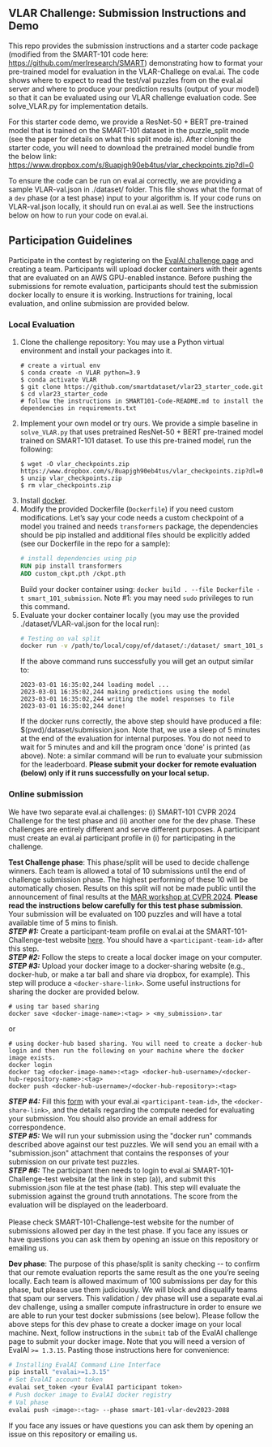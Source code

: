 <h2>VLAR Challenge: Submission Instructions and Demo</h2>
   
This repo provides the submission instructions and a starter code package (modified from the SMART-101 code here: https://github.com/merlresearch/SMART) demonstrating how to format your pre-trained model for evaluation in the VLAR-Challege on eval.ai. The code shows 
where to expect to read the test/val puzzles from on the eval.ai server and where to produce your prediction results (output of your model) so that it can be evaluated using our VLAR challenge evaluation code. See solve_VLAR.py for implementation details. 
    
For this starter code demo, we provide a ResNet-50 + BERT pre-trained model that is trained
on the SMART-101 dataset in the puzzle_split mode (see the paper for details on what this split mode is). After cloning the starter code, you will need to download the pretrained model bundle from the below link: https://www.dropbox.com/s/8uapjgh90eb4tus/vlar_checkpoints.zip?dl=0

To ensure the code can be run on eval.ai correctly, we are providing a sample VLAR-val.json in ./dataset/ folder. 
This file shows what the format of a `dev` phase (or a test phase) input to your algorithm is. If your code runs on 
VLAR-val.json locally, it should run on eval.ai as well. See the instructions below on how to run your code on eval.ai. 

## Participation Guidelines

Participate in the contest by registering on the [EvalAI challenge page](https://eval.ai/web/challenges/challenge-page/2088/overview) and creating a team. Participants will upload docker containers with their agents that are evaluated on an AWS GPU-enabled instance. Before pushing the submissions for remote evaluation, participants should test the submission docker locally to ensure it is working. Instructions for training, local evaluation, and online submission are provided below.

### Local Evaluation

1. Clone the challenge repository:
   You may use a Python virtual environment and install your packages into it.
   ```
   # create a virtual env
   $ conda create -n VLAR python=3.9
   $ conda activate VLAR
   $ git clone https://github.com/smartdataset/vlar23_starter_code.git
   $ cd vlar23_starter_code
   # follow the instructions in SMART101-Code-README.md to install the dependencies in requirements.txt
   ```
1. Implement your own model or try ours. We provide a simple baseline in `solve_VLAR.py` that uses pretrained ResNet-50 + BERT pre-trained model trained on SMART-101 dataset. To use this pre-trained model, run the following:
   ```
   $ wget -O vlar_checkpoints.zip  https://www.dropbox.com/s/8uapjgh90eb4tus/vlar_checkpoints.zip?dl=0
   $ unzip vlar_checkpoints.zip
   $ rm vlar_checkpoints.zip
   ```
1. Install [docker](https://docs.docker.com/engine/install/).
1. Modify the provided Dockerfile (`Dockerfile`) if you need custom modifications. Let’s say your code needs a custom checkpoint of a model you trained and needs `transformers` package, the dependencies should be pip installed and additional files should be explicitly added (see our Dockerfile in the repo for a sample):
    ```dockerfile
    # install dependencies using pip
    RUN pip install transformers
    ADD custom_ckpt.pth /ckpt.pth
    ```
    Build your docker container using: `docker build . --file Dockerfile -t smart_101_submission`.
    Note #1: you may need `sudo` privileges to run this command.
1. Evaluate your docker container locally (you may use the provided ./dataset/VLAR-val.json for the local run):
    ```bash
    # Testing on val split
    docker run -v /path/to/local/copy/of/dataset/:/dataset/ smart_101_submission
    ```
    If the above command runs successfully you will get an output similar to:
    ```
    2023-03-01 16:35:02,244 loading model ...
    2023-03-01 16:35:02,244 making predictions using the model
    2023-03-01 16:35:02,244 writing the model responses to file
    2023-03-01 16:35:02,244 done!
    ```
   If the docker runs correctly, the above step should have produced a file: $(pwd)/dataset/submission.json. Note that, we use a sleep of 5 minutes at the end of the evaluation for internal purposes. You do not need to wait for 5 minutes and and kill the program once 'done' is printed (as above). 
    Note: a similar command will be run to evaluate your submission for the leaderboard. **Please submit your docker for remote evaluation (below) only if it runs successfully on your local setup.** 
### Online submission
We have two separate eval.ai challenges: (i) SMART-101 CVPR 2024 Challenge for the test phase and (ii) another one for the dev phase. These challenges are entirely different and serve different purposes. A participant must create an eval.ai participant profile in (i) for participating in the challenge.

**Test Challenge phase**: This phase/split will be used to decide challenge winners. Each team is allowed a total of 10 submissions until the end of challenge submission phase. The highest performing of these 10 will be automatically chosen. Results on this split will not be made public until the announcement of final results at the [MAR workshop at CVPR 2024](https://marworkshop.github.io/cvpr24/index.html). **Please read the instructions below carefully for this test phase submission**. 
<br>Your submission will be evaluated on 100 puzzles and will have a total available time of 5 mins to finish.<br>
***STEP #1:*** Create a participant-team profile on eval.ai at the SMART-101-Challenge-test website [here](https://eval.ai/web/challenges/challenge-page/2247/phases). You should have a ```<participant-team-id>``` after this step. <br>
***STEP #2:*** Follow the steps to create a local docker image on your computer.<br>
***STEP #3:*** Upload your docker image to a docker-sharing website (e.g., docker-hub, or make a tar ball and share via dropbox, for example). This step will produce a ```<docker-share-link>```. Some useful instructions for sharing the docker are provided below.<br>
```
# using tar based sharing
docker save <docker-image-name>:<tag> > <my_submission>.tar
```
or 
```
# using docker-hub based sharing. You will need to create a docker-hub login and then run the following on your machine where the docker image exists.
docker login
docker tag <docker-image-name>:<tag> <docker-hub-username>/<docker-hub-repository-name>:<tag>
docker push <docker-hub-username>/<docker-hub-repository>:<tag>
```
***STEP #4:*** Fill this [form](https://docs.google.com/forms/d/e/1FAIpQLSd3cZMkPpQpxg1_WN6w5mb8WeWD15AQQnq4gsUo1Udk40MPrg/viewform?usp=sharing) with your eval.ai ```<participant-team-id>```, the ```<docker-share-link>```, and the details regarding the compute needed for evaluating your submission. You should also provide an email address for correspondence.<br>
***STEP #5:*** We will run your submission using the "docker run" commands described above against our test puzzles. We will send you an email with a "submission.json" attachment that contains the responses of your submission on our private test puzzles.<br>
***STEP #6:*** The participant then needs to login to eval.ai SMART-101-Challenge-test website (at the link in step (a)), and submit this submission.json file at the test phase (tab). This step will evaluate the submission against the ground truth annotations. The score from the evaluation will be displayed on the leaderboard. <br> 
<br>
Please check SMART-101-Challenge-test website for the number of submissions allowed per day in the test phase. If you face any issues or have questions you can ask them by opening an issue on this repository or emailing us.

**Dev phase**: 
The purpose of this phase/split is sanity checking -- to confirm that our remote evaluation reports the same result as the one you’re seeing locally. Each team is allowed maximum of 100 submissions per day for this phase, but please use them judiciously. We will block and disqualify teams that spam our servers. This validation / dev phase will use a separate eval.ai dev challenge, using a smaller compute infrastructure in order to ensure we are able to run your test docker submissions (see below). Please follow the above steps for this dev phase to create a docker image on your local machine. Next, follow instructions in the `submit` tab of the EvalAI challenge page to submit your docker image. Note that you will need a version of EvalAI `>= 1.3.15`. Pasting those instructions here for convenience:
```bash
# Installing EvalAI Command Line Interface
pip install "evalai>=1.3.15"
# Set EvalAI account token
evalai set_token <your EvalAI participant token>
# Push docker image to EvalAI docker registry
# Val phase
evalai push <image>:<tag> --phase smart-101-vlar-dev2023-2088
```
If you face any issues or have questions you can ask them by opening an issue on this repository or emailing us.
